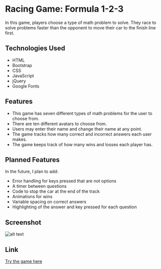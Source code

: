 # Racing Game:  Formula 1-2-3

In this game, players choose a type of math problem to solve.  They race to solve problems faster than the opponent to move their car to the finish line first.

## Technologies Used

* HTML
* Bootstrap
*	CSS
* JavaScript
* jQuery
* Google Fonts

## Features

* This game has seven different types of math problems for the user to choose from.
* There are ten different avatars to choose from.
* Users may enter their name and change their name at any point.
* The game tracks how many correct and incorrect answers each user makes.
* The game keeps track of how many wins and losses each player has.

## Planned Features

In the future, I plan to add:
* Error handling for keys pressed that are not options
* A timer between questions
* Code to stop the car at the end of the track
* Animations for wins
* Variable spacing on correct answers
* Highlighting of the answer and key pressed for each question

## Screenshot

![alt text](https://github.com/stevennoble78/mathgame/blob/master/screenshot.png "Game Screenshot")

## Link

[Try the game here](http://stevennoble78.github.io/mathgame/)